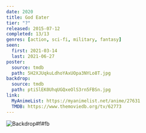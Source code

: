 ```yaml
---
date: 2020
title: God Eater
tier: "?"
released: 2015-07-12
completed: 13/13
genres: [action, sci-fi, military, fantasy]
seen:
  first: 2021-03-14
  last: 2021-06-27
poster:
  source: tmdb
  path: 5H2XJUqkuLdhoYAxUOpa3NYLo8T.jpg
backdrop:
  source: tmdb
  path: ptiSlEK0UhqUGQxeOlS3rn5FBSn.jpg
link:
  MyAnimeList: https://myanimelist.net/anime/27631
  TMDB: https://www.themoviedb.org/tv/62773
---
```


![Backdrop#f#fb](https://www.themoviedb.org/t/p/original/oHiyfDq9OMiyQcUJ8fdPJEwA4rR.jpg "Source: TMDB")
